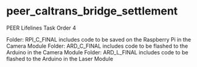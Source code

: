 # peer_caltrans_bridge_settlement
PEER Lifelines Task Order 4

Folder: RPI_C_FINAL includes code to be saved on the Raspberry Pi in the Camera Module
Folder: ARD_C_FINAL includes code to be flashed to the Arduino in the Camera Module
Folder: ARD_L_FINAL includes code to be flashed to the Arduino in the Laser Module
